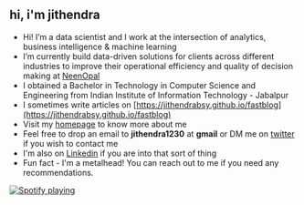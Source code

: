 ## hi, i'm jithendra

- Hi! I’m a data scientist and I work at the intersection of analytics, business intelligence & machine learning
- I’m currently build data-driven solutions for clients across different industries to improve their operational efficiency and quality of decision making at [NeenOpal](https://www.neenopal.com/)
- I obtained a Bachelor in Technology in Computer Science and Engineering from Indian Institute of Information Technology - Jabalpur
- I sometimes write articles on [https://jithendrabsy.github.io/fastblog](https://jithendrabsy.github.io/fastblog)
- Visit my [homepage](https://jithendrabsy.github.io) to know more about me
- Feel free to drop an email to **jithendra1230** at **gmail** or DM me on [twitter](https://twitter.com/jithendrabsy) if you wish to contact me
- I'm also on [Linkedin](https://www.linkedin.com/in/jithendrabsy/) if you are into that sort of thing
- Fun fact - I'm a metalhead! You can reach out to me if you need any recommendations.


[![Spotify playing](http://spotify.aio-api.ml/spotify?id=bx1j9iim2qv6chih9x8lpiwd8&theme=wavy&image=true&color_theme=dark&bars_when_not_listening=true&bg_color=&title_color=&text_color=&hide_status=false&display_timer=false)](https://open.spotify.com/user/bx1j9iim2qv6chih9x8lpiwd8)
